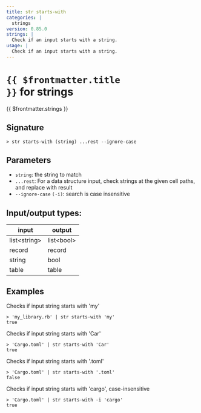 ```yaml
---
title: str starts-with
categories: |
  strings
version: 0.85.0
strings: |
  Check if an input starts with a string.
usage: |
  Check if an input starts with a string.
---
```

<!-- This file is automatically generated. Please edit the command in https://github.com/nushell/nushell instead. -->

# <code>{{ $frontmatter.title }}</code> for strings

<div class='command-title'>{{ $frontmatter.strings }}</div>

## Signature

```> str starts-with (string) ...rest --ignore-case```

## Parameters

 -  `string`: the string to match
 -  `...rest`: For a data structure input, check strings at the given cell paths, and replace with result
 -  `--ignore-case` `(-i)`: search is case insensitive


## Input/output types:

| input        | output     |
| ------------ | ---------- |
| list\<string\> | list\<bool\> |
| record       | record     |
| string       | bool       |
| table        | table      |
## Examples

Checks if input string starts with 'my'
```nu
> 'my_library.rb' | str starts-with 'my'
true
```

Checks if input string starts with 'Car'
```nu
> 'Cargo.toml' | str starts-with 'Car'
true
```

Checks if input string starts with '.toml'
```nu
> 'Cargo.toml' | str starts-with '.toml'
false
```

Checks if input string starts with 'cargo', case-insensitive
```nu
> 'Cargo.toml' | str starts-with -i 'cargo'
true
```
